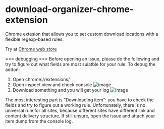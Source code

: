 download-organizer-chrome-extension
===================================

Chrome extesion that allows you to set custom download locations with a flexible regexp-based rules.

Try at [Chrome web store](https://chrome.google.com/webstore/detail/regexp-download-organizer/oamembonjndgangicfphlckkdmagpjlg)

=== debugging === 
Before opening an issue, please do the following and try to figure out what fields are most suiatble for your rule. To debug the addon:
1. Open chrome://extensions/
1. Open inspect view and check console ![image](https://user-images.githubusercontent.com/641973/97117295-beedb900-1713-11eb-8e79-541f2d89659b.png)
1. Download something and you will get your log ![image](https://user-images.githubusercontent.com/641973/97117265-95349200-1713-11eb-8eea-6fd394632e92.png)

The most interesting part is "Downloading item": you have to check the fields and try to figure out a working rule. Unfortunately, there is no universal rule for all sites, because different sites have different link and content delivery structure. If still unsure, open the issue and attach your item dump from the console log.
